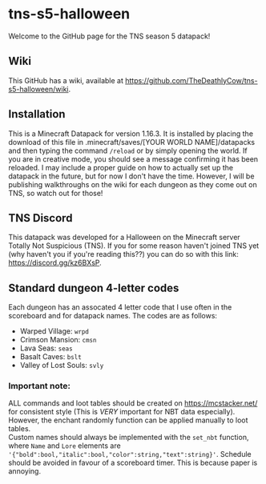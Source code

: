 # tns-s5-halloween
Welcome to the GitHub page for the TNS season 5 datapack!

## Wiki
This GitHub has a wiki, available at https://github.com/TheDeathlyCow/tns-s5-halloween/wiki.

## Installation
This is a Minecraft Datapack for version 1.16.3. It is installed by placing the download of this file in .minecraft/saves/[YOUR WORLD NAME]/datapacks and then typing the command `/reload` or by simply opening the world. If you are in creative mode, you should see a message confirming it has been reloaded. I may include a proper guide on how to actually set up the datapack in the future, but for now I don't have the time. However, I will be publishing walkthroughs on the wiki for each dungeon as they come out on TNS, so watch out for those! 

## TNS Discord
This datapack was developed for a Halloween on the Minecraft server Totally Not Suspicious (TNS). If you for some reason haven't joined TNS yet (why haven't you if you're reading this??) you can do so with this link: https://discord.gg/kz6BXsP. 

## Standard dungeon 4-letter codes
Each dungeon has an assocated 4 letter code that I use often in the scoreboard and for datapack names. The codes are as follows:
* Warped Village: `wrpd`
* Crimson Mansion: `cmsn`
* Lava Seas: `seas`
* Basalt Caves: `bslt`
* Valley of Lost Souls: `svly`

### Important note:
ALL commands and loot tables should be created on https://mcstacker.net/ for consistent style (This is <i>VERY</i> important for NBT data especially). However, the enchant randomly function can be applied manually to loot tables.
<br>
Custom names should always be implemented with the `set_nbt` function, where `Name` and `Lore` elements are `'{"bold":bool,"italic":bool,"color":string,"text":string}'`. Schedule should be avoided in favour of a scoreboard timer. This is because paper is annoying.
